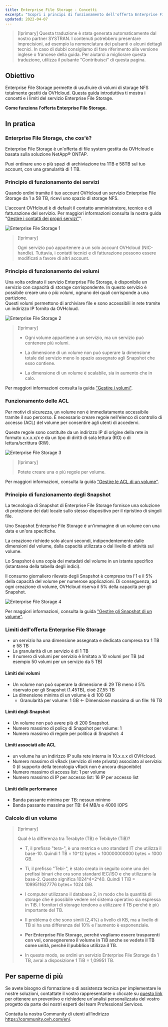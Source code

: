 ```yaml
---
title: Enterprise File Storage - Concetti
excerpt: "Scopri i principi di funzionamento dell'offerta Enterprise File Storage"
updated: 2022-04-07
---
```


> [!primary]
> Questa traduzione è stata generata automaticamente dal nostro partner SYSTRAN. I contenuti potrebbero presentare imprecisioni, ad esempio la nomenclatura dei pulsanti o alcuni dettagli tecnici. In caso di dubbi consigliamo di fare riferimento alla versione inglese o francese della guida. Per aiutarci a migliorare questa traduzione, utilizza il pulsante "Contribuisci" di questa pagina.
>

## Obiettivo

Enterprise File Storage permette di usufruire di volumi di storage NFS totalmente gestiti da OVHcloud. Questa guida introduttiva ti mostra i concetti e i limiti del servizio Enterprise File Storage.

**Come funziona l'offerta Enterprise File Storage.**

## In pratica

### Enterprise File Storage, che cos'è?

Enterprise File Storage è un'offerta di file system gestita da OVHcloud e basata sulla soluzione NetApp&#174; ONTAP.

Puoi ordinare uno o più spazi di archiviazione tra 1TB e 58TB sul tuo account, con una granularità di 1 TB.

### Principio di funzionamento dei servizi

Quando ordini tramite il tuo account OVHcloud un servizio Enterprise File Storage da 1 a 58 TB, ricevi uno spazio di storage NFS.

L'account OVHcloud è di default il contatto amministratore, tecnico e di fatturazione del servizio. Per maggiori informazioni consulta la nostra guida "[Gestire i contatti dei propri servizi"](/pages/account_and_service_management/account_information/managing_contacts)".

![Enterprise File Storage 1](images/Netapp_Concept_1.png)

> [!primary]
>
> Ogni servizio può appartenere a un solo account OVHcloud (NIC-handle). Tuttavia, i contatti tecnici e di fatturazione possono essere modificati a favore di altri account.
>

### Principio di funzionamento dei volumi

Una volta ordinato il servizio Enterprise File Storage, è disponibile un servizio con capacità di storage corrispondente. In questo servizio è possibile creare uno o più volumi, ognuno dei quali corrisponde a una partizione.
<br>Questi volumi permettono di archiviare file e sono accessibili in rete tramite un indirizzo IP fornito da OVHcloud.

![Enterprise File Storage 2](images/Netapp_Concept_2.png)

> [!primary]
>
> - Ogni volume appartiene a un servizio, ma un servizio può contenere più volumi.
>
> - La dimensione di un volume non può superare la dimensione totale del servizio meno lo spazio assegnato agli Snapshot che esso contiene.
>
> - La dimensione di un volume è scalabile, sia in aumento che in calo.
>

Per maggiori informazioni consulta la guida ["Gestire i volumi"](/pages/storage_and_backup/file_storage/enterprise_file_storage/netapp_volumes).

### Funzionamento delle ACL

Per motivi di sicurezza, un volume non è immediatamente accessibile tramite il suo percorso. È necessario creare regole nell'elenco di controllo di accesso (ACL) del volume per consentire agli utenti di accedervi.

Queste regole sono costituite da un indirizzo IP di origine della rete in formato x.x.x.x/x e da un tipo di diritti di sola lettura (RO) o di lettura/scrittura (RW).

![Enterprise File Storage 3](images/Netapp_Concept_3.png)

> [!primary]
>
> Potete creare una o più regole per volume.
>

Per maggiori informazioni, consulta la guida ["Gestire le ACL di un volume"](/pages/storage_and_backup/file_storage/enterprise_file_storage/netapp_volume_acl).

### Principio di funzionamento degli Snapshot

La tecnologia di Snapshot di Enterprise File Storage fornisce una soluzione di protezione dei dati locale sullo stesso dispositivo per il ripristino di singoli file.

Uno Snapshot Enterprise File Storage è un'immagine di un volume con una data e un'ora specifiche.

La creazione richiede solo alcuni secondi, indipendentemente dalle dimensioni del volume, dalla capacità utilizzata o dal livello di attività sul volume.

Lo Snapshot è una copia dei metadati del volume in un istante specifico (istantanea della tabella degli indici).

Il consumo giornaliero rilevato degli Snapshot è compreso tra l'1 e il 5% della capacità del volume per numerose applicazioni. Di conseguenza, ad ogni creazione di volume, OVHcloud riserva il 5% della capacità per gli Snapshot.

![Enterprise File Storage 4](images/Netapp_Concept_4.png)

Per maggiori informazioni, consulta la guida ["Gestire gli Snapshot di un volume"](/pages/storage_and_backup/file_storage/enterprise_file_storage/netapp_volume_snapshots).

### Limiti dell'offerta Enterprise File Storage

- un servizio ha una dimensione assegnata e dedicata compresa tra 1 TB e 58 TB
- La granularità di un servizio è di 1 TB
- Il numero di volumi per servizio è limitato a 10 volumi per TB (ad esempio 50 volumi per un servizio da 5 TB)

#### Limiti dei volumi

- Un volume non può superare la dimensione di 29 TB meno il 5% riservato per gli Snapshot (1.45TB), cioè 27,55 TB
- La dimensione minima di un volume è di 100 GB
    - Granularità per volume: 1 GB
    <- Dimensione massima di un file: 16 TB

#### Limiti degli Snapshot

- Un volume non può avere più di 200 Snapshot.
- Numero massimo di policy di Snapshot per volume: 1
- Numero massimo di regole per politica di Snapshot: 4

#### Limiti associati alle ACL

- un volume ha un indirizzo IP sulla rete interna in 10.x.x.x di OVHcloud.
- Numero massimo di vRack (servizio di rete privata) associato al servizio: 0 (il supporto della tecnologia vRack non è ancora disponibile)
- Numero massimo di access list: 1 per volume
- Numero massimo di IP per accesso list: 16 IP per accesso list

#### Limiti delle performance

- Banda passante minima per TB: nessun minimo
- Banda passante massima per TB: 64 MB/s e 4000 IOPS

### Calcolo di un volume

> [!primary]
>
> Qual è la differenza tra Terabyte (TB) e Tebibyte (TiB)?
>
> - T, il prefisso "tera-", è una metrica e uno standard IT che utilizza il base-10. Quindi 1 TB = 10^12 bytes = 100000000000 bytes = 1000 GB.
>
> - Ti, il prefisso "Tebi-", è stato creato in seguito come uno dei prefissi binari che ora sono standard IEC/ISO e che utilizzano la base-2. Questo significa 1024^4=2^40. Quindi 1 TiB = 1099511627776 bytes= 1024 GiB.
>
> - I computer utilizzano il database 2, in modo che la quantità di storage che è possibile vedere nel sistema operativo sia espressa in TiB. I fornitori di storage tendono a utilizzare il TB perché è più importante del TB.
>
> - Il problema è che sono simili (2,4%) a livello di KB, ma a livello di TB si ha una differenza del 10% e l'aumento è esponenziale.
>
> - **Per Enterprise File Storage, perché vogliamo essere trasparenti con voi, consegneremo il volume in TiB anche se vedete il TB come unità, perché il pubblico utilizza il TB.**
>
> - In questo modo, se ordini un servizio Enterprise File Storage da 1 TB, avrai a disposizione 1 TiB = 1,09951 TB.
>

## Per saperne di più

Se avete bisogno di formazione o di assistenza tecnica per implementare le nostre soluzioni, contattate il vostro rappresentante o cliccate su [questo link](https://www.ovhcloud.com/it/professional-services/) per ottenere un preventivo e richiedere un'analisi personalizzata del vostro progetto da parte dei nostri esperti del team Professional Services.

Contatta la nostra Community di utenti all’indirizzo <https://community.ovh.com/en/>.

